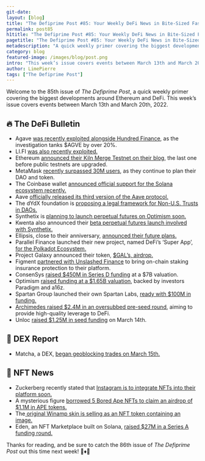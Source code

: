 ```yaml
---
git-date:
layout: [blog]
title: "The Defiprime Post #85: Your Weekly DeFi News in Bite-Sized Fashion"
permalink: post85
h1title: "The Defiprime Post #85: Your Weekly DeFi News in Bite-Sized Fashion"
pagetitle: "The Defiprime Post #85: Your Weekly DeFi News in Bite-Sized Fashion"
metadescription: "A quick weekly primer covering the biggest developments around Ethereum and DeFi. This week’s issue covers events between March 13th and March 20th, 2022"
category: blog
featured-image: /images/blog/post.png
intro: "This week’s issue covers events between March 13th and March 20th, 2022"
author: LimePierre
tags: ["The Defiprime Post"]
---
```


Welcome to the 85th issue of _The Defiprime Post_, a quick weekly primer covering the biggest developments around Ethereum and DeFi. This week’s issue covers events between March 13th and March 20th, 2022.


## 🔥 The DeFi Bulletin

* Agave [was recently exploited alongside Hundred Finance](https://www.coindesk.com/business/2022/03/15/defi-lending-protocol-agave-plunges-over-20-amid-exploit-investigation/), as the investigation tanks $AGVE by over 20%.
* LI.FI [was also recently exploited.](https://twitter.com/lifiprotocol/status/1505545992183111681)
* Ethereum [announced their Kiln Merge Testnet on their blog](https://blog.ethereum.org/2022/03/14/kiln-merge-testnet/), the last one before public testnets are upgraded.
* MetaMask [recently surpassed 30M users](https://decrypt.co/95039/metamask-consensys-30-million-users), as they continue to plan their DAO and token. 
* The Coinbase wallet [announced official support for the Solana ecosystem recently. ](https://blog.coinbase.com/coinbase-wallet-introduces-support-for-the-solana-ecosystem-92373de55cdc)
* Aave [officially released its third version of the Aave protocol.](https://aave.mirror.xyz/2TnHYHQRnNhSG56Y4CcssulFArSVqrFbmAdYfU7Kxp0?s=09) 
* The dYdX foundation is [proposing a legal framework for Non-U.S. Trusts in DAOs.](https://dydx.foundation/blog/en/legal-framework-non-us-trusts-in-daos) 
* Synthetix is [planning to launch perpetual futures on Optimism soon. ](https://blog.synthetix.io/synthetix-perpetual-futures/)
* Kwenta also announced their [beta perpetual futures launch involved with Synthetix. ](https://blog.kwenta.io/futures-beta/)
* Ellipsis, close to their anniversary, [announced their future plans.](https://ellipsisfinance.medium.com/a-new-ellipsis-97353377b2b9) 
* Parallel Finance launched their new project, named DeFi’s ‘Super App’, [for the Polkadot Ecosystem. ](https://www.coindesk.com/tech/2022/03/18/parallel-finance-launches-defi-super-app-for-polkadot-crypto-ecosystem/)
* Project Galaxy announced their token, [$GAL’s, airdrop. ](https://blog.galaxy.eco/gal-early-adopters-rewards-9718455d936c)
* Figment [partnered with Unslashed Finance](https://www.figment.io/resources/figment-and-unslashed-insurance-protection) to bring on-chain staking insurance protection to their platform. 
* ConsenSys [raised $450M in Series D funding](https://www.coindesk.com/business/2022/03/15/450m-raise-values-ethereum-builder-consensys-at-7b-as-metamask-tops-30m-users) at a $7B valuation. 
* Optimism [raised funding at a $1.65B valuation](https://techcrunch.com/2022/03/17/paradigm-and-a16z-back-ethereum-scaling-startup-optimism-at-1-65b-valuation/), backed by investors Paradigm and a16z. 
* Spartan Group launched their own Spartan Labs, [ready with $100M in funding. ](https://medium.com/@melodyhe/spartan-group-launches-spartan-labs-with-100m-in-funding-to-build-with-portfolio-companies-and-d19a1df2d45b)
* [Archimedes raised $2.4M in an oversubbed pre-seed round](https://medium.com/@Archimedes_Team/archimedes-raises-2-4m-in-an-oversubscribed-pre-seed-round-to-bring-high-quality-leverage-to-defi-6538a37aba04), aiming to provide high-quality leverage to DeFi. 
* Unloc [raised $1.25M in seed funding](https://unlocnft.medium.com/unloc-raises-1-25m-to-develop-financial-solutions-around-nfts-303657c964bf) on March 14th. 


## 💱 DEX Report

* Matcha, a DEX, [began geoblocking trades on March 15th. ](https://www.theblockcrypto.com/linked/137962/dex-aggregator-matcha-geoblocks-trades-from-russia)


## 💎 NFT News

* Zuckerberg recently stated that [Instagram is to integrate NFTs into their platform soon.](https://www.coindesk.com/business/2022/03/15/mark-zuckerberg-says-nfts-are-coming-soon-to-instagram/) 
* A mysterious figure [borrowed 5 Bored Ape NFTs to claim an airdrop of $1.1M in APE tokens. ](https://www.theblockcrypto.com/post/138410/someone-borrowed-5-bored-apes-to-claim-1-1-million-of-ape-tokens?utm_source=twitter&utm_medium=social&s=09)
* The[ original Winamp skin is selling as an NFT token containing an image.](https://www.theverge.com/2022/3/16/22981109/winamp-music-player-original-skin-sale-nft-crypto-opensea-auction) 
* Eden, an NFT Marketplace built on Solana, [raised $27M in a Series A funding round.](https://www.coindesk.com/business/2022/03/14/solana-based-nft-marketplace-magic-eden-raises-27m-series-a/)  

Thanks for reading, and be sure to catch the 86th issue of _The Defiprime Post_ out this time next week! 👋♦️👋
